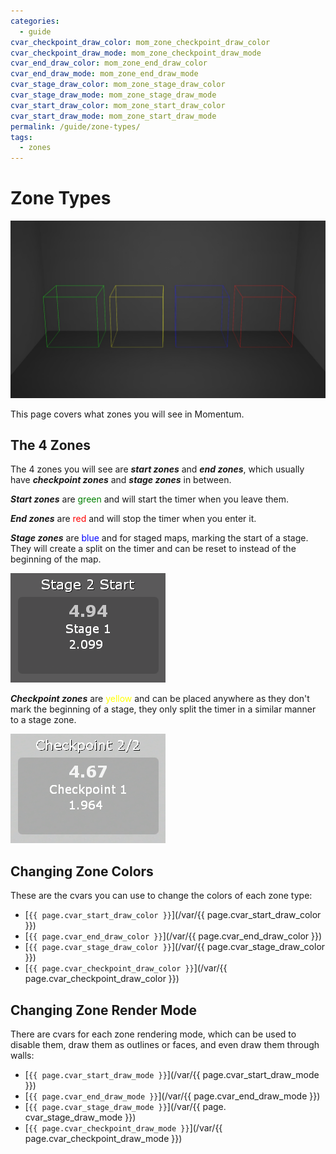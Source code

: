 ```yaml
---
categories:
  - guide
cvar_checkpoint_draw_color: mom_zone_checkpoint_draw_color
cvar_checkpoint_draw_mode: mom_zone_checkpoint_draw_mode
cvar_end_draw_color: mom_zone_end_draw_color
cvar_end_draw_mode: mom_zone_end_draw_mode
cvar_stage_draw_color: mom_zone_stage_draw_color
cvar_stage_draw_mode: mom_zone_stage_draw_mode
cvar_start_draw_color: mom_zone_start_draw_color
cvar_start_draw_mode: mom_zone_start_draw_mode
permalink: /guide/zone-types/
tags:
  - zones
---
```


# Zone Types

![Zone Guide](/assets/images/guide_headers/guide_zone_colours.jpg)

This page covers what zones you will see in Momentum.

## The 4 Zones

The 4 zones you will see are **_start zones_** and **_end zones_**, which usually have **_checkpoint zones_** and **_stage zones_** in between.

**_Start zones_** are <span style="color:green">green</span> and will start the timer when you leave them.

**_End zones_** are <span style="color:red">red</span> and will stop the timer when you enter it.

**_Stage zones_** are <span style="color:blue">blue</span> and for staged maps, marking the start of a stage.
They will create a split on the timer and can be reset to instead of the beginning of the map.

![Stage Timer](/assets/images/zone_type_guide/stage_timer.png)

**_Checkpoint zones_** are <span style="color:yellow">yellow</span> and can be placed anywhere as they don't mark the beginning of a stage, they only split the timer in a similar manner to a stage zone.

![Checkpoint Timer](/assets/images/zone_type_guide/checkpoint_timer.png)

## Changing Zone Colors

These are the cvars you can use to change the colors of each zone type:

- [`{{ page.cvar_start_draw_color }}`](/var/{{ page.cvar_start_draw_color }})
- [`{{ page.cvar_end_draw_color }}`](/var/{{ page.cvar_end_draw_color }})
- [`{{ page.cvar_stage_draw_color }}`](/var/{{ page.cvar_stage_draw_color }})
- [`{{ page.cvar_checkpoint_draw_color }}`](/var/{{ page.cvar_checkpoint_draw_color }})

## Changing Zone Render Mode

There are cvars for each zone rendering mode, which can be used to disable them, draw them as outlines or faces, and even draw them through walls:

- [`{{ page.cvar_start_draw_mode }}`](/var/{{ page.cvar_start_draw_mode }})
- [`{{ page.cvar_end_draw_mode }}`](/var/{{ page.cvar_end_draw_mode }})
- [`{{ page.cvar_stage_draw_mode }}`](/var/{{ page. cvar_stage_draw_mode }})
- [`{{ page.cvar_checkpoint_draw_mode }}`](/var/{{ page.cvar_checkpoint_draw_mode }})
